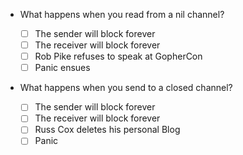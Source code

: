 - What happens when you read from a nil channel?

    - [ ] The sender will block forever
    - [ ] The receiver will block forever
    - [ ] Rob Pike refuses to speak at GopherCon
    - [ ] Panic ensues

- What happens when you send to a closed channel?

    - [ ] The sender will block forever
    - [ ] The receiver will block forever
    - [ ] Russ Cox deletes his personal Blog
    - [ ] Panic